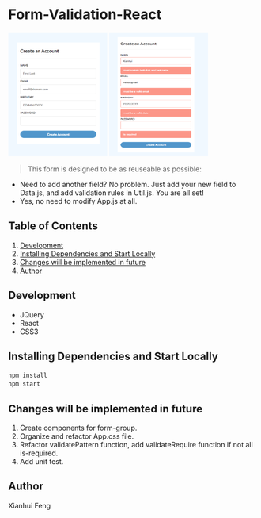 Form-Validation-React
======
<img src="/public/init.png" width="200" height="250">
<img src="/public/error.png" width="200" height="250">

>This form is designed to be as reuseable as possible:
- Need to add another field? No problem. Just add your new field to Data.js, and add validation rules in Util.js. You are all set!
- Yes, no need to modify App.js at all.

## Table of Contents
1. [Development](#development)
2. [Installing Dependencies and Start Locally](#installing-dependencies)
3. [Changes will be implemented in future](#changes-will-be-implemented-in-future)
4. [Author](#author)

## Development
- JQuery
- React
- CSS3

## Installing Dependencies and Start Locally
```sh
npm install
npm start
```

## Changes will be implemented in future
1. Create components for form-group.
2. Organize and refactor App.css file.
3. Refactor validatePattern function, add validateRequire function if not all is-required. 
4. Add unit test.

## Author
Xianhui Feng 